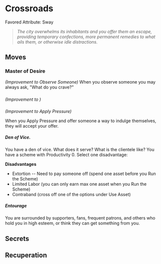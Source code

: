 # Crossroads
Favored Attribute: Sway

>*The city overwhelms its inhabitants and you offer them an escape, providing temporary confections, more permanent remedies to what ails them, or otherwise idle distractions.*

## Moves

### Master of Desire
*(Improvement to Observe Someone)*
When you observe someone you may always ask, "What do you crave?"

### 
*(Improvement to )*


###
*(Improvement to Apply Pressure)*

When you Apply Pressure and offer someone a way to indulge themselves, they will accept your offer.

##### Den of Vice.
You have a den of vice. What does it serve? What is the clientele like? You have a scheme with Productivity 0. Select one disadvantage:

**Disadvantages**
- Extortion -- Need to pay someone off (spend one asset before you Run the Scheme)
- Limited Labor (you can only earn max one asset when you Run the Scheme)
- Contraband (cross off one of the options under Use Asset)

##### Entourage
You are surrounded by supporters, fans, frequent patrons, and others who hold you in high esteem, or think they can get something from you.
## Secrets
## Recuperation
